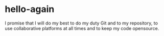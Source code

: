 # hello-again

I promise that I will do my best to do my duty Git and to my repository, 
to use collaborative platforms at all times 
and to keep my code opensource.
